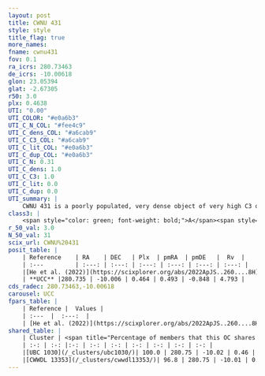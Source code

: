 ```yaml
---
layout: post
title: CWNU 431
style: style
title_flag: true
more_names: 
fname: cwnu431
fov: 0.1
ra_icrs: 280.73463
de_icrs: -10.00618
glon: 23.05394
glat: -2.67305
r50: 3.0
plx: 0.4638
UTI: "0.00"
UTI_COLOR: "#e0a6b3"
UTI_C_N_COL: "#fee4c9"
UTI_C_dens_COL: "#a6cab9"
UTI_C_C3_COL: "#a6cab9"
UTI_C_lit_COL: "#e0a6b3"
UTI_C_dup_COL: "#e0a6b3"
UTI_C_N: 0.31
UTI_C_dens: 1.0
UTI_C_C3: 1.0
UTI_C_lit: 0.0
UTI_C_dup: 0.0
UTI_summary: |
    CWNU 431 is a poorly populated, very dense object of very high C3 quality. It was recently reported in the literature.<br><br><span style="color: #99180f; font-weight: bold;">Warning: </span>This is very likely a duplicate object, which shares a large percentage of members with at least one previously reported entry.
class3: |
    <span style="color: green; font-weight: bold;">A</span><span style="color: green; font-weight: bold;">A</span>
r_50_val: 3.0
N_50_val: 31
scix_url: CWNU%20431
posit_table: |
    | Reference    | RA    | DEC   | Plx  | pmRA  | pmDE   |  Rv  |
    | :---         | :---: | :---: | :---: | :---: | :---: | :---: |
    |[He et al. (2022)](https://scixplorer.org/abs/2022ApJS..260....8H) | 280.738 | -10.015 | 0.46 | 0.49 | -0.86 | -- |
    | **UCC** |280.735 | -10.006 | 0.464 | 0.493 | -0.848 | 4.793 | 
cds_radec: 280.73463,-10.00618
carousel: UCC
fpars_table: |
    | Reference |  Values |
    | :---  |  :---:  |
    | [He et al. (2022)](https://scixplorer.org/abs/2022ApJS..260....8H) | `AG=1.55, m-M=11.25, logAge=7.9, Z=0.012` |
shared_table: |
    | Cluster | <span title="Percentage of members that this OC shares with the ones listed">%</span>   | RA   | DEC   | Plx   | pmRA  | pmDE  | Rv | UTI |
    | :-: | :-: |:-: | :-: | :-: | :-: | :-: | :-: | :-: |
    |[UBC 1030](/_clusters/ubc1030/)| 100.0 | 280.75 | -10.02 | 0.46 | 0.49 | -0.86 | 4.79 |0.67 |
    |[CWWDL 13353](/_clusters/cwwdl13353/)| 96.8 | 280.75 | -10.01 | 0.46 | 0.49 | -0.85 | 4.79 |0.0 |
---
```

